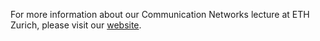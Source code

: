For more information about our Communication Networks lecture at ETH Zurich, please visit our [website](https://comm-net.ethz.ch/).
